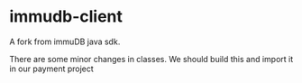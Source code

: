 # immudb-client

A fork from immuDB java sdk.

There are some minor changes in classes. We should build this and import it in our payment project